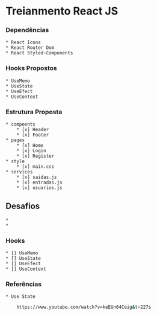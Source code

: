 # Treianmento React JS
### Dependências
    * React Icons
    * React Router Dom
    * React Styled-Components
### Hooks Propostos
    * UseMemo
    * UseState
    * UseEfect
    * UseContext
### Estrutura Proposta
    * compoents
        * [x] Header
        * [x] Footer
    * pages
        * [x] Home
        * [x] Login
        * [x] Register
    * style
        * [x] main.css
    * services
        * [x] saidas.js
        * [x] entradas.js
        * [x] usuarios.js
## Desafios
    *
    *
### Hooks
    * [] UseMemo
    * [] UseState
    * [] UseEfect
    * [] UseContext
### Referências
    * Use State
```sh
    https://www.youtube.com/watch?v=keEUn64Ceig&t=227s
```
